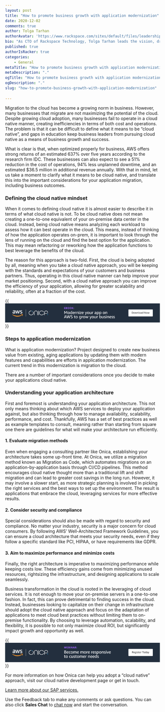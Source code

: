 ```yaml
---
layout: post
title: "How to promote business growth with application modernization"
date: 2020-12-02
comments: true
author: Tolga Tarhan
authorAvatar: 'https://www.rackspace.com/sites/default/files/leadership/tolga-tarhan_0.jpg'
bio: "As CTO of Rackspace Technology, Tolga Tarhan leads the vision, driving innovation, and strategy for our technology offerings. With more than two decades of experience leading product and engineering teams and as a hands-on technologist at heart, he brings unique insights to customers undertaking the journey to the cloud. As an early pioneer of cloud native thinking, Tolga's passion has driven our technical approach and transformed our customers into cloud native thinkers. Tolga continues to show thought leadership in the field through his extensive speaking engagements at AWS events, industry conferences, and educational groups. Tolga previously served as CTO of Onica, which was recently acquired by Rackspace Technology. Prior to that, he was a co-founder of Sturdy Networks and served as the CEO through to the acquisition by Onica. Tolga holds an M.B.A. from the Graziadio Business School at Pepperdine University."
published: true
authorIsRacker: true
categories:
    - General
metaTitle: "How to promote business growth with application modernization"
metaDescription: "."
ogTitle: "How to promote business growth with application modernization"
ogDescription: "."
slug: "how-to-promote-business-growth-with-application-modernization"

---
```


Migration to the cloud has become a growing norm in business. However, many
businesses that migrate are not maximizing the potential of the cloud. Despite
growing cloud adoption, many businesses fail to operate in a cloud native manner,
creating inefficiencies in terms of both cost and operations. The problem is that
it can be difficult to define what it means to be “cloud native”, and gaps in education
keep business leaders from pursuing cloud native as a means of business growth and success.

<!--more-->

What is clear is that, when optimized properly for business, AWS offers strong returns of
an estimated 637% over five years according to the research firm IDC. These businesses can
also expect to see a 51% reduction in the cost of operations, 94% less unplanned downtime,
and an estimated $36.5 million in additional revenue annually. With that in mind, let us
take a moment to clarify what it means to be cloud native, and translate this into the
important considerations for your application migration, including business outcomes.

### Defining the cloud native mindset

When it comes to defining cloud native it is almost easier to describe it in terms of what
cloud native is not. To be cloud native does not mean creating a one-to-one equivalent of
your on-premise data center in the cloud. Instead, being cloud native means analyzing each
workload to assess how it can best operate in the cloud. This means, instead of thinking of
how the application operates on-prem, it is important to look through the lens of running on
the cloud and find the best option for the application. This may mean refactoring or reworking
how the application functions to best leverage the benefits of the cloud.

The reason for this approach is two-fold. First, the cloud is being adopted by all, meaning
when you take a cloud native approach, you will be keeping with the standards and expectations
of your customers and business partners. Thus, operating in this cloud native manner can help
improve your market positioning. Second, with a cloud native approach you can improve the efficiency
of your application, allowing for greater scalability and reliability, often at a fraction of the cost.

{{<img src="photo_1.png" title="" alt="">}}

### Steps to application modernization

What is application modernization? Project designed to create new business value from existing,
aging applications by updating them with modern features and capabilities are efforts in application
modernization. The current trend in this modernization is migration to the cloud.

There are a number of important considerations once you decide to make your applications cloud native.

### Understanding your application architecture

First and foremost is understanding your application architecture. This not only means thinking
about which AWS services to deploy your application against, but also thinking through how to
manage availability, scalability, performance, and cost. Thankfully, AWS has a set of best practices
as well as example templates to consult, meaning rather than starting from square one there are
guidelines for what will make your architecture run efficiently.

#### 1. Evaluate migration methods

Even when engaging a consulting partner like Onica, establishing your architecture takes some
up-front time. At Onica, we utilize a migration method known as Migration as Code, which
automates migrations on an application-by-application basis through CI/CD pipelines. This
method encourages cloud native thought more than a traditional lift and shift migration and can
lead to greater cost savings in the long run. However, it may involve a slower start, as more
strategic planning is involved in picking the right services and the best ways to set up the
environment. The result is applications that embrace the cloud, leveraging services for more effective results.

#### 2. Consider security and compliance

Special considerations should also be made with regard to security and compliance. No matter your
industry, security is a major concern for cloud consumers. By following AWS’ Well-Architected
Framework Guidelines, you can ensure a cloud architecture that meets your security needs, even
if they follow a specific standard like PCI, HIPAA, or have requirements like GDPR.

#### 3. Aim to maximize performance and minimize costs

Finally, the right architecture is imperative to maximizing performance while keeping costs low.
These efficiency gains come from minimizing unused resources, rightsizing the infrastructure,
and designing applications to scale seamlessly.

Business transformation in the cloud is rooted in the leveraging of cloud services. It is not
enough to move your on-premise servers in a one-to-one fashion. In fact, this can prove detrimental
to finding success in the cloud. Instead, businesses looking to capitalize on their change in
infrastructure should adopt the cloud native approach and focus on the adaptation of applications
to meet cloud best practices without limiting them to on-premise functionality. By choosing to
leverage automation, scalability, and flexibility, it is possible to not only maximize cloud ROI,
but significantly impact growth and opportunity as well.

{{<img src="photo-2.png" title="" alt="">}}

For more information on how Onica can help you adopt a “cloud native” approach, visit our cloud native development page or get in touch.

<a class="cta purple" id="cta" href="https://www.rackspace.com/sap">Learn more about our SAP services.</a>

Use the Feedback tab to make any comments or ask questions. You can also click
**Sales Chat** to [chat now](https://www.rackspace.com/) and start the conversation.
